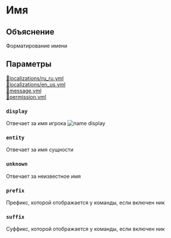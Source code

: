 <!-- #region title -->
# Имя
<!-- #endregion title -->

<!-- #region explanation -->
## Объяснение
Форматирование имени
<!-- #endregion explanation -->

<!-- #region parameters -->
## Параметры
[:file_folder:localizations/ru_ru.yml](/docs/localizations/ru_ru/message/format/name_)\
[:file_folder:localizations/en_us.yml](/docs/localizations/en_us/message/format/name_)\
[:file_folder:message.yml](/docs/message/format/name_)\
[:file_folder:permission.yml](/docs/permission/message/format/name_)
<!-- #endregion parameters -->

<!-- #region localization -->
### `display`

Отвечает за имя игрока
![name display](/namedisplay.png)

### `entity`

Отвечает за имя сущности

### `unknown`

Отвечает за неизвестное имя

### `prefix`

Префикс, которой отображается у команды, если включен ник

### `suffix`

Суффикс, которой отображается у команды, если включен ник
<!-- #endregion localization -->